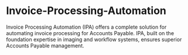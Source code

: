 # Invoice-Processing-Automation
Invoice Processing Automation (IPA) offers a complete solution for automating invoice processing for Accounts Payable. IPA, built on the foundation expertise in imaging and workflow systems, ensures superior Accounts Payable management.
